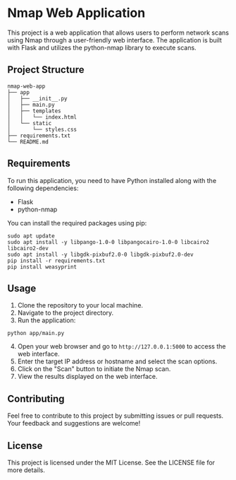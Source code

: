 # Nmap Web Application

This project is a web application that allows users to perform network scans using Nmap through a user-friendly web interface. The application is built with Flask and utilizes the python-nmap library to execute scans.

## Project Structure

```
nmap-web-app
├── app
│   ├── __init__.py
│   ├── main.py
│   ├── templates
│   │   └── index.html
│   └── static
│       └── styles.css
├── requirements.txt
└── README.md
```

## Requirements

To run this application, you need to have Python installed along with the following dependencies:

- Flask
- python-nmap

You can install the required packages using pip:

```
sudo apt update
sudo apt install -y libpango-1.0-0 libpangocairo-1.0-0 libcairo2 libcairo2-dev
sudo apt install -y libgdk-pixbuf2.0-0 libgdk-pixbuf2.0-dev
pip install -r requirements.txt
pip install weasyprint
```

## Usage

1. Clone the repository to your local machine.
2. Navigate to the project directory.
3. Run the application:

```
python app/main.py
```

4. Open your web browser and go to `http://127.0.0.1:5000` to access the web interface.
5. Enter the target IP address or hostname and select the scan options.
6. Click on the "Scan" button to initiate the Nmap scan.
7. View the results displayed on the web interface.

## Contributing

Feel free to contribute to this project by submitting issues or pull requests. Your feedback and suggestions are welcome!

## License

This project is licensed under the MIT License. See the LICENSE file for more details.